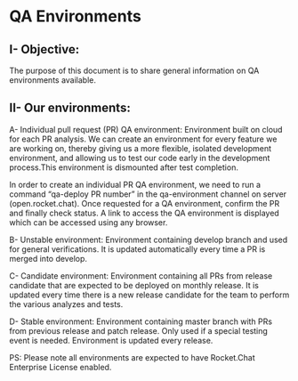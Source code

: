 # QA Environments

## I- Objective: <a href="docs-internal-guid-11f18f18-7fff-cefb-fe31-612e52d63854" id="docs-internal-guid-11f18f18-7fff-cefb-fe31-612e52d63854"></a>

The purpose of this document is to share general information on QA environments available.&#x20;

## II- Our environments:

&#x20;A- Individual pull request (PR) QA environment: Environment built on cloud for each PR analysis. We can create an environment for every feature we are working on, thereby giving us a more flexible, isolated development environment, and allowing us to test our code early in the development process.This environment is dismounted after test completion.&#x20;

In order to create an individual PR QA environment, we need to run a command “qa-deploy PR number” in the qa-environment channel on server (open.rocket.chat). Once requested for a QA environment, confirm the PR and finally check status. A link to access the QA environment is displayed which can be accessed using any browser.

B- Unstable environment: Environment containing develop branch and used for general verifications. It is updated automatically every time a PR is merged into develop.

C- Candidate environment: Environment containing all PRs from release candidate that are expected to be deployed on monthly release. It is updated every time there is a new release candidate for the team to perform the various analyzes and tests.

D- Stable environment: Environment containing master branch with PRs from previous release and patch release. Only used if a special testing event is needed. Environment is updated every release.



PS: Please note all environments are expected to have Rocket.Chat Enterprise License enabled.
